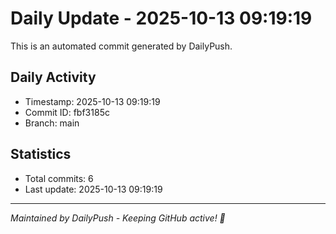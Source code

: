 # Daily Update - 2025-10-13 09:19:19

This is an automated commit generated by DailyPush.

## Daily Activity
- Timestamp: 2025-10-13 09:19:19
- Commit ID: fbf3185c
- Branch: main

## Statistics
- Total commits: 6
- Last update: 2025-10-13 09:19:19

---
*Maintained by DailyPush - Keeping GitHub active! 🚀*
